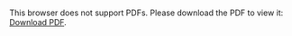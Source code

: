 <object data="./OptimisationPCWindows.pdf" type="application/pdf" width="700px">
    <embed src="./OptimisationPCWindows.pdf">
        <p>This browser does not support PDFs. Please download the PDF to view it: <a href="./OptimisationPCWindows.pdf">Download PDF</a>.</p>
    </embed>
</object>